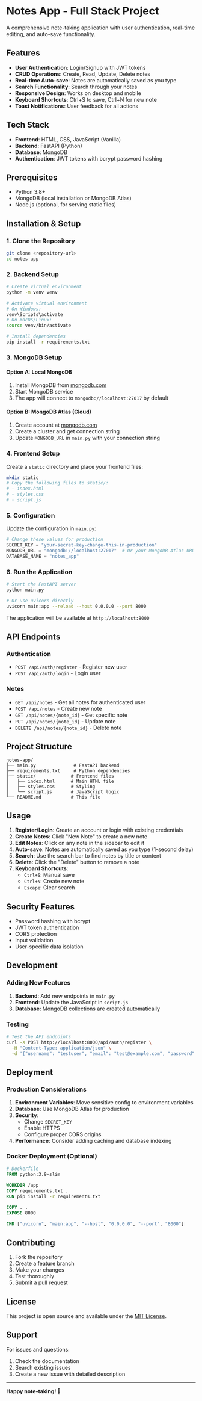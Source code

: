 # Notes App - Full Stack Project

A comprehensive note-taking application with user authentication, real-time editing, and auto-save functionality.

## Features

- **User Authentication**: Login/Signup with JWT tokens
- **CRUD Operations**: Create, Read, Update, Delete notes
- **Real-time Auto-save**: Notes are automatically saved as you type
- **Search Functionality**: Search through your notes
- **Responsive Design**: Works on desktop and mobile
- **Keyboard Shortcuts**: Ctrl+S to save, Ctrl+N for new note
- **Toast Notifications**: User feedback for all actions

## Tech Stack

- **Frontend**: HTML, CSS, JavaScript (Vanilla)
- **Backend**: FastAPI (Python)
- **Database**: MongoDB
- **Authentication**: JWT tokens with bcrypt password hashing

## Prerequisites

- Python 3.8+
- MongoDB (local installation or MongoDB Atlas)
- Node.js (optional, for serving static files)

## Installation & Setup

### 1. Clone the Repository

```bash
git clone <repository-url>
cd notes-app
```

### 2. Backend Setup

```bash
# Create virtual environment
python -m venv venv

# Activate virtual environment
# On Windows:
venv\Scripts\activate
# On macOS/Linux:
source venv/bin/activate

# Install dependencies
pip install -r requirements.txt
```

### 3. MongoDB Setup

#### Option A: Local MongoDB
1. Install MongoDB from [mongodb.com](https://www.mongodb.com/try/download/community)
2. Start MongoDB service
3. The app will connect to `mongodb://localhost:27017` by default

#### Option B: MongoDB Atlas (Cloud)
1. Create account at [mongodb.com](https://www.mongodb.com/cloud/atlas)
2. Create a cluster and get connection string
3. Update `MONGODB_URL` in `main.py` with your connection string

### 4. Frontend Setup

Create a `static` directory and place your frontend files:

```bash
mkdir static
# Copy the following files to static/:
# - index.html
# - styles.css
# - script.js
```

### 5. Configuration

Update the configuration in `main.py`:

```python
# Change these values for production
SECRET_KEY = "your-secret-key-change-this-in-production"
MONGODB_URL = "mongodb://localhost:27017"  # Or your MongoDB Atlas URL
DATABASE_NAME = "notes_app"
```

### 6. Run the Application

```bash
# Start the FastAPI server
python main.py

# Or use uvicorn directly
uvicorn main:app --reload --host 0.0.0.0 --port 8000
```

The application will be available at `http://localhost:8000`

## API Endpoints

### Authentication
- `POST /api/auth/register` - Register new user
- `POST /api/auth/login` - Login user

### Notes
- `GET /api/notes` - Get all notes for authenticated user
- `POST /api/notes` - Create new note
- `GET /api/notes/{note_id}` - Get specific note
- `PUT /api/notes/{note_id}` - Update note
- `DELETE /api/notes/{note_id}` - Delete note

## Project Structure

```
notes-app/
├── main.py              # FastAPI backend
├── requirements.txt     # Python dependencies
├── static/             # Frontend files
│   ├── index.html      # Main HTML file
│   ├── styles.css      # Styling
│   └── script.js       # JavaScript logic
└── README.md           # This file
```

## Usage

1. **Register/Login**: Create an account or login with existing credentials
2. **Create Notes**: Click "New Note" to create a new note
3. **Edit Notes**: Click on any note in the sidebar to edit it
4. **Auto-save**: Notes are automatically saved as you type (1-second delay)
5. **Search**: Use the search bar to find notes by title or content
6. **Delete**: Click the "Delete" button to remove a note
7. **Keyboard Shortcuts**:
   - `Ctrl+S`: Manual save
   - `Ctrl+N`: Create new note
   - `Escape`: Clear search

## Security Features

- Password hashing with bcrypt
- JWT token authentication
- CORS protection
- Input validation
- User-specific data isolation

## Development

### Adding New Features

1. **Backend**: Add new endpoints in `main.py`
2. **Frontend**: Update the JavaScript in `script.js`
3. **Database**: MongoDB collections are created automatically

### Testing

```bash
# Test the API endpoints
curl -X POST http://localhost:8000/api/auth/register \
  -H "Content-Type: application/json" \
  -d '{"username": "testuser", "email": "test@example.com", "password": "password123"}'
```

## Deployment

### Production Considerations

1. **Environment Variables**: Move sensitive config to environment variables
2. **Database**: Use MongoDB Atlas for production
3. **Security**: 
   - Change `SECRET_KEY`
   - Enable HTTPS
   - Configure proper CORS origins
4. **Performance**: Consider adding caching and database indexing

### Docker Deployment (Optional)

```dockerfile
# Dockerfile
FROM python:3.9-slim

WORKDIR /app
COPY requirements.txt .
RUN pip install -r requirements.txt

COPY . .
EXPOSE 8000

CMD ["uvicorn", "main:app", "--host", "0.0.0.0", "--port", "8000"]
```

## Contributing

1. Fork the repository
2. Create a feature branch
3. Make your changes
4. Test thoroughly
5. Submit a pull request

## License

This project is open source and available under the [MIT License](LICENSE).

## Support

For issues and questions:
1. Check the documentation
2. Search existing issues
3. Create a new issue with detailed description

---

**Happy note-taking! 📝**